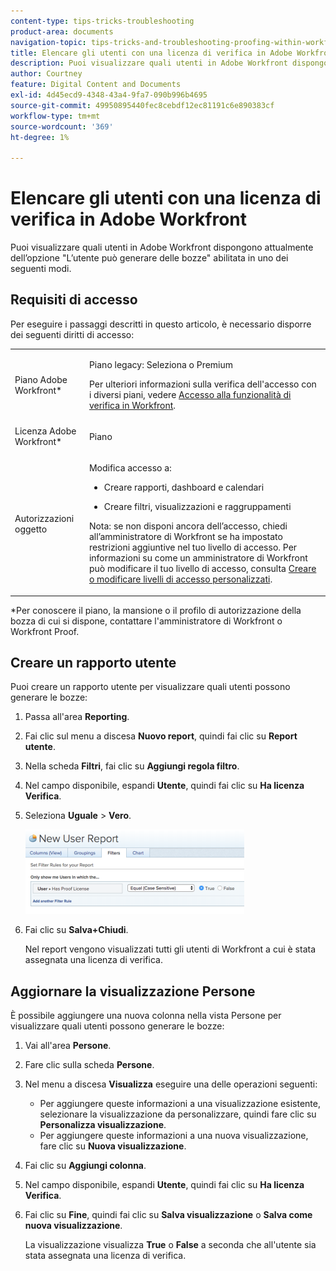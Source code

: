 ```yaml
---
content-type: tips-tricks-troubleshooting
product-area: documents
navigation-topic: tips-tricks-and-troubleshooting-proofing-within-workfront
title: Elencare gli utenti con una licenza di verifica in Adobe Workfront
description: Puoi visualizzare quali utenti in Adobe Workfront dispongono attualmente dell’opzione "L’utente può generare delle bozze" abilitata in uno dei seguenti modi.
author: Courtney
feature: Digital Content and Documents
exl-id: 4d45ecd9-4348-43a4-9fa7-090b996b4695
source-git-commit: 49950895440fec8cebdf12ec81191c6e890383cf
workflow-type: tm+mt
source-wordcount: '369'
ht-degree: 1%

---
```


# Elencare gli utenti con una licenza di verifica in Adobe Workfront

Puoi visualizzare quali utenti in Adobe Workfront dispongono attualmente dell’opzione &quot;L’utente può generare delle bozze&quot; abilitata in uno dei seguenti modi.

## Requisiti di accesso

Per eseguire i passaggi descritti in questo articolo, è necessario disporre dei seguenti diritti di accesso:

<table style="table-layout:auto"> 
 <col> 
 <col> 
 <tbody> 
  <tr> 
   <td role="rowheader">Piano Adobe Workfront*</td> 
   <td> <p>Piano legacy: Seleziona o Premium</p> <p>Per ulteriori informazioni sulla verifica dell'accesso con i diversi piani, vedere <a href="/help/quicksilver/administration-and-setup/manage-workfront/configure-proofing/access-to-proofing-functionality.md" class="MCXref xref">Accesso alla funzionalità di verifica in Workfront</a>.</p> </td> 
  </tr> 
  <tr> 
   <td role="rowheader">Licenza Adobe Workfront*</td> 
   <td> <p>Piano</p> </td> 
  </tr> 
  <tr> 
   <td role="rowheader">Autorizzazioni oggetto</td> 
   <td> <p>Modifica accesso a:</p> 
    <ul> 
     <li> <p>Creare rapporti, dashboard e calendari</p> </li> 
     <li> <p>Creare filtri, visualizzazioni e raggruppamenti</p> </li> 
    </ul> <p>Nota: se non disponi ancora dell’accesso, chiedi all’amministratore di Workfront se ha impostato restrizioni aggiuntive nel tuo livello di accesso. Per informazioni su come un amministratore di Workfront può modificare il tuo livello di accesso, consulta <a href="../../../administration-and-setup/add-users/configure-and-grant-access/create-modify-access-levels.md" class="MCXref xref">Creare o modificare livelli di accesso personalizzati</a>.</p> </td> 
  </tr> 
 </tbody> 
</table>

&#42;Per conoscere il piano, la mansione o il profilo di autorizzazione della bozza di cui si dispone, contattare l&#39;amministratore di Workfront o Workfront Proof.

## Creare un rapporto utente

Puoi creare un rapporto utente per visualizzare quali utenti possono generare le bozze:

1. Passa all&#39;area **Reporting**.
1. Fai clic sul menu a discesa **Nuovo report**, quindi fai clic su **Report utente**.

1. Nella scheda **Filtri**, fai clic su **Aggiungi regola filtro**.

1. Nel campo disponibile, espandi **Utente**, quindi fai clic su **Ha licenza Verifica**.

1. Seleziona **Uguale** > **Vero**.

   ![prooflicenses.png](assets/report-prooflicenses-350x135.png)

1. Fai clic su **Salva+Chiudi**.

   Nel report vengono visualizzati tutti gli utenti di Workfront a cui è stata assegnata una licenza di verifica.

## Aggiornare la visualizzazione Persone

È possibile aggiungere una nuova colonna nella vista Persone per visualizzare quali utenti possono generare le bozze:

1. Vai all&#39;area **Persone**.
1. Fare clic sulla scheda **Persone**.
1. Nel menu a discesa **Visualizza** eseguire una delle operazioni seguenti:

   * Per aggiungere queste informazioni a una visualizzazione esistente, selezionare la visualizzazione da personalizzare, quindi fare clic su **Personalizza visualizzazione**.
   * Per aggiungere queste informazioni a una nuova visualizzazione, fare clic su **Nuova visualizzazione**.

1. Fai clic su **Aggiungi colonna**.
1. Nel campo disponibile, espandi **Utente**, quindi fai clic su **Ha licenza Verifica**.

1. Fai clic su **Fine**, quindi fai clic su **Salva visualizzazione** o **Salva come nuova visualizzazione**.

   La visualizzazione visualizza **True** o **False** a seconda che all&#39;utente sia stata assegnata una licenza di verifica.
